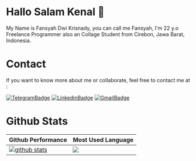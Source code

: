 # Hallo Salam Kenal 👋
My Name is Fansyah Dwi Krisnady, you can call me Fansyah, I'm 22 y.o Freelance Programmer also an Collage Student from Cirebon, Jawa Barat, Indonesia.
<br>
# Contact 
If you want to know more about me or collaborate, feel free to contact me at :
<p dir="auto"><a href="https://t.me/fansyah98" rel="nofollow"><img src="https://camo.githubusercontent.com/cf4ed981404024c1adfc79d5575c4edf1836c4fe36b24b03383ece888cef7e29/68747470733a2f2f696d672e736869656c64732e696f2f62616467652f54656c656772616d2d3243413545303f7374796c653d666f722d7468652d6261646765266c6f676f3d74656c656772616d266c6f676f436f6c6f723d7768697465" alt="TelegramBadge" data-canonical-src="https://img.shields.io/badge/Telegram-2CA5E0?style=for-the-badge&amp;logo=telegram&amp;logoColor=white" style="max-width: 100%;"></a>
<a href="https://www.linkedin.com/in/fansyah-dwi-krisnady" rel="nofollow"><img src="https://camo.githubusercontent.com/a80d00f23720d0bc9f55481cfcd77ab79e141606829cf16ec43f8cacc7741e46/68747470733a2f2f696d672e736869656c64732e696f2f62616467652f4c696e6b6564496e2d3030373742353f7374796c653d666f722d7468652d6261646765266c6f676f3d6c696e6b6564696e266c6f676f436f6c6f723d7768697465" alt="LinkedinBadge" data-canonical-src="https://img.shields.io/badge/LinkedIn-0077B5?style=for-the-badge&amp;logo=linkedin&amp;logoColor=white" style="max-width: 100%;"></a>
<a href="mailto:fansyahdwi204@gmail.com"><img src="https://camo.githubusercontent.com/571384769c09e0c66b45e39b5be70f68f552db3e2b2311bc2064f0d4a9f5983b/68747470733a2f2f696d672e736869656c64732e696f2f62616467652f476d61696c2d4431343833363f7374796c653d666f722d7468652d6261646765266c6f676f3d676d61696c266c6f676f436f6c6f723d7768697465" alt="GmailBadge" data-canonical-src="https://img.shields.io/badge/Gmail-D14836?style=for-the-badge&amp;logo=gmail&amp;logoColor=white" style="max-width: 1100%;"></a></p>


# Github Stats  
<table>
<thead>
<tr>
<th>Github Performance</th>
<th>Most Used Language</th>
</tr>
</thead>
<tbody>
<tr>
<td><a target="_blank" rel="noopener noreferrer nofollow" href="https://camo.githubusercontent.com/88a0cd89252e5cbaa5c078efaf327d9cf69e941763f0b062a3e7219480968f71/68747470733a2f2f6769746875622d726561646d652d73746174732e76657263656c2e6170702f6170693f757365726e616d653d66616e7379616839382673686f775f69636f6e733d74727565"><img src="https://camo.githubusercontent.com/88a0cd89252e5cbaa5c078efaf327d9cf69e941763f0b062a3e7219480968f71/68747470733a2f2f6769746875622d726561646d652d73746174732e76657263656c2e6170702f6170693f757365726e616d653d66616e7379616839382673686f775f69636f6e733d74727565" alt="github stats" data-canonical-src="https://github-readme-stats.vercel.app/api?username=fansyah98&show_icons=true&amp;theme=tokyonight" style="max-width: 100%;"></a></td>
<td><a target="_blank" rel="noopener noreferrer nofollow" href="https://camo.githubusercontent.com/62aecb94eb26e3a45fee214b89d4420e69a60da5b0061d62c3a5374cbd19b3c1/68747470733a2f2f6769746875622d726561646d652d73746174732e76657263656c2e6170702f6170692f746f702d6c616e67732f3f757365726e616d653d66616e737961683938266c61796f75743d636f6d70616374"><img src="https://camo.githubusercontent.com/62aecb94eb26e3a45fee214b89d4420e69a60da5b0061d62c3a5374cbd19b3c1/68747470733a2f2f6769746875622d726561646d652d73746174732e76657263656c2e6170702f6170692f746f702d6c616e67732f3f757365726e616d653d66616e737961683938266c61796f75743d636f6d70616374" data-canonical-src="https://github-readme-stats.vercel.app/api/top-langs/?username=fansyah98&layout=compact&amp;theme=tokyonight" style="max-width: 100%;"></a></td>
</tr>
</tbody>

